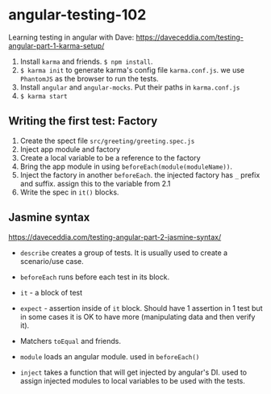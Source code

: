 # angular-testing-102

Learning testing in angular with Dave: https://daveceddia.com/testing-angular-part-1-karma-setup/

1. Install `karma` and friends. `$ npm install`.
2. `$ karma init` to generate karma's config file `karma.conf.js`. we use `PhantomJS` as the browser to run the tests.
3. Install `angular` and `angular-mocks`. Put their paths in `karma.conf.js`
4. `$ karma start`

## Writing the first test: Factory

1. Create the spect file `src/greeting/greeting.spec.js`
2. Inject app module and factory
  1. Create a local variable to be a reference to the factory
  2. Bring the app module in using `beforeEach(module(moduleName))`.
  3. Inject the factory in another `beforeEach`. the injected factory has `_` prefix and suffix. assign this to the variable from 2.1
3. Write the spec in `it()` blocks.

## Jasmine syntax

https://daveceddia.com/testing-angular-part-2-jasmine-syntax/

- `describe` creates a group of tests. It is usually used to create a scenario/use case.
- `beforeEach` runs before each test in its block.
- `it` - a block of test
- `expect` - assertion inside of `it` block. Should have 1 assertion in 1 test but in some cases it is OK to have more (manipulating data and then verify it).
- Matchers `toEqual` and friends.

- `module` loads an angular module. used in `beforeEach()`
- `inject` takes a function that will get injected by angular's DI. used to assign injected modules to local variables to be used with the tests.